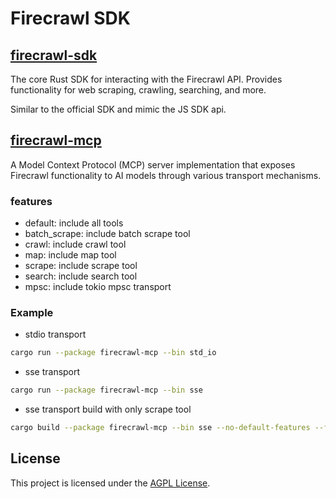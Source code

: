 # Firecrawl SDK

## [firecrawl-sdk](./firecrawl-sdk)

The core Rust SDK for interacting with the Firecrawl API. Provides functionality for web scraping, crawling, searching, and more.

Similar to the official SDK and mimic the JS SDK api.

## [firecrawl-mcp](./firecrawl-mcp)

A Model Context Protocol (MCP) server implementation that exposes Firecrawl functionality to AI models through various transport mechanisms.

### features

- default: include all tools
- batch_scrape: include batch scrape tool
- crawl: include crawl tool
- map: include map tool
- scrape: include scrape tool
- search: include search tool
- mpsc: include tokio mpsc transport

### Example

- stdio transport
```bash
cargo run --package firecrawl-mcp --bin std_io
```

- sse transport
```bash
cargo run --package firecrawl-mcp --bin sse
```

- sse transport build with only scrape tool
```bash
cargo build --package firecrawl-mcp --bin sse --no-default-features --features scrape
```

## License

This project is licensed under the [AGPL License](https://www.gnu.org/licenses/agpl-3.0.en.html).

